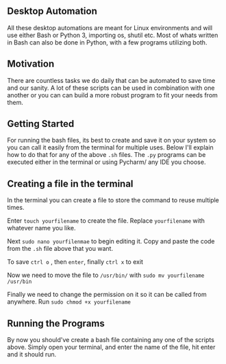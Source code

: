 ## Desktop Automation
All these desktop automations are meant for Linux environments and will use either Bash or Python 3, importing os, shutil etc. Most of whats written in Bash can also be done in Python, with a few programs utilizing both. 
## Motivation
There are countless tasks we do daily that can be automated to save time and our sanity. A lot of these scripts can be used in combination with one another or you can can build a more robust program to fit your needs from them.
## Getting Started
For running the bash files, its best to create and save it on your system so you can call it easily from the terminal for multiple uses. Below I'll explain how to do that for any of the above `.sh` files. The `.py` programs can be executed either in the terminal or using Pycharm/ any IDE you choose.
## Creating a file in the terminal

In the terminal you can create a file to store the command to reuse multiple times.

Enter `touch yourfilename` to create the file. Replace `yourfilename` with whatever name you like.

Next `sudo nano yourfilenmae` to begin editing it. Copy and paste the code from the `.sh` file above that you want.

To save `ctrl o` , then `enter`, finally `ctrl x` to exit

Now we need to move the file to `/usr/bin/` with `sudo mv yourfilename /usr/bin`

Finally we need to change the permission on it so it can be called from anywhere.
Run `sudo chmod +x yourfilename`
## Running the Programs
By now you should've create a bash file containing any one of the scripts above. Simply open your terminal, and enter the name of the file, hit enter and it should run.
